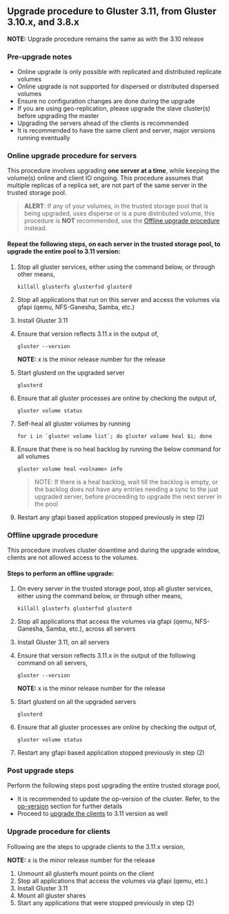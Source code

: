 ## Upgrade procedure to Gluster 3.11, from Gluster 3.10.x, and 3.8.x

**NOTE:** Upgrade procedure remains the same as with the 3.10 release

### Pre-upgrade notes

- Online upgrade is only possible with replicated and distributed replicate volumes
- Online upgrade is not supported for dispersed or distributed dispersed volumes
- Ensure no configuration changes are done during the upgrade
- If you are using geo-replication, please upgrade the slave cluster(s) before upgrading the master
- Upgrading the servers ahead of the clients is recommended
- It is recommended to have the same client and server, major versions running eventually

### Online upgrade procedure for servers

This procedure involves upgrading **one server at a time**, while keeping the volume(s) online and client IO ongoing. This procedure assumes that multiple replicas of a replica set, are not part of the same server in the trusted storage pool.

> **ALERT**: If any of your volumes, in the trusted storage pool that is being upgraded, uses disperse or is a pure distributed volume, this procedure is **NOT** recommended, use the [Offline upgrade procedure](#offline-upgrade-procedure) instead.

#### Repeat the following steps, on each server in the trusted storage pool, to upgrade the entire pool to 3.11 version:

1.  Stop all gluster services, either using the command below, or through other means,

        killall glusterfs glusterfsd glusterd

2.  Stop all applications that run on this server and access the volumes via gfapi (qemu, NFS-Ganesha, Samba, etc.)

3.  Install Gluster 3.11

4.  Ensure that version reflects 3.11.x in the output of,

        gluster --version

    **NOTE:** x is the minor release number for the release

5.  Start glusterd on the upgraded server

        glusterd

6.  Ensure that all gluster processes are online by checking the output of,

        gluster volume status

7.  Self-heal all gluster volumes by running

        for i in `gluster volume list`; do gluster volume heal $i; done

8.  Ensure that there is no heal backlog by running the below command for all volumes

        gluster volume heal <volname> info

    > NOTE: If there is a heal backlog, wait till the backlog is empty, or the backlog does not have any entries needing a sync to the just upgraded server, before proceeding to upgrade the next server in the pool

9.  Restart any gfapi based application stopped previously in step (2)

### Offline upgrade procedure

This procedure involves cluster downtime and during the upgrade window, clients are not allowed access to the volumes.

#### Steps to perform an offline upgrade:

1.  On every server in the trusted storage pool, stop all gluster services, either using the command below, or through other means,

        killall glusterfs glusterfsd glusterd

2.  Stop all applications that access the volumes via gfapi (qemu, NFS-Ganesha, Samba, etc.), across all servers

3.  Install Gluster 3.11, on all servers

4.  Ensure that version reflects 3.11.x in the output of the following command on all servers,

        gluster --version

    **NOTE:** x is the minor release number for the release

5.  Start glusterd on all the upgraded servers

        glusterd

6.  Ensure that all gluster processes are online by checking the output of,

        gluster volume status

7.  Restart any gfapi based application stopped previously in step (2)

### Post upgrade steps

Perform the following steps post upgrading the entire trusted storage pool,

- It is recommended to update the op-version of the cluster. Refer, to the [op-version](./op-version.md) section for further details
- Proceed to [upgrade the clients](#upgrade-procedure-for-clients) to 3.11 version as well

### Upgrade procedure for clients

Following are the steps to upgrade clients to the 3.11.x version,

**NOTE:** x is the minor release number for the release

1. Unmount all glusterfs mount points on the client
2. Stop all applications that access the volumes via gfapi (qemu, etc.)
3. Install Gluster 3.11
4. Mount all gluster shares
5. Start any applications that were stopped previously in step (2)

